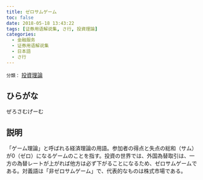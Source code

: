 ```yaml
---
title: ゼロサムゲーム
toc: false
date: 2018-05-18 13:43:22
tags: [证券用语解说集, さ行, 投資理論]
categories:
  - 金融服务
  - 证券用语解说集
  - 日本語
  - さ行
---
```


`分類：` [投資理論](/tags/投資理論/)

## ひらがな

ぜろさむげーむ

## 説明

「ゲーム理論」と呼ばれる経済理論の用語。参加者の得点と失点の総和（サム）が0（ゼロ）になるゲームのことを指す。投資の世界では、外国為替取引は、一方の為替レートが上がれば他方は必ず下がることになるため、ゼロサムゲームである。対義語は「非ゼロサムゲーム」で、代表的なものは株式市場である。
